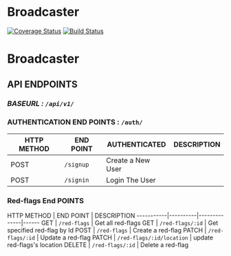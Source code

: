 # Broadcaster
[![Coverage Status](https://coveralls.io/repos/github/KarangwaEmmy/Broadcaster/badge.svg?branch=develop)](https://coveralls.io/github/KarangwaEmmy/Broadcaster?branch=develop)
[![Build Status](https://travis-ci.org/KarangwaEmmy/Broadcaster.svg?branch=develop)](https://travis-ci.org/KarangwaEmmy/Broadcaster)


# Broadcaster


## API ENDPOINTS
### *BASEURL : `/api/v1/`*

### AUTHENTICATION END POINTS  : `/auth/`

HTTP METHOD | END POINT | AUTHENTICATED | DESCRIPTION
-----------|----------|--------------|------
POST | `/signup` | Create a New User
POST | `/signin` | Login The User

### Red-flags End POINTS

HTTP METHOD |    END POINT         | DESCRIPTION
-----------|----------|--------------|------
GET        | `/red-flags`                 | Get all red-flags
GET        | `/red-flags/:id`              | Get  specified red-flag by Id
POST       | `/red-flags`                   | Create a red-flag
PATCH      | `/red-flags/:id`               | Update a red-flag
PATCH      | `/red-flags/:id/location`       | update red-flags's location
DELETE     | `/red-flags/:id`               | Delete a red-flag